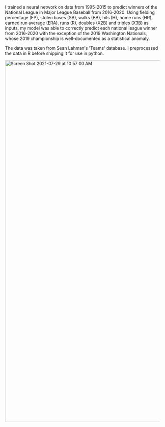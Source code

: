 I trained a neural network on data from 1995-2015 to predict winners of the National League in Major League Baseball from 2016-2020. Using fielding percentage (FP), stolen bases (SB), walks (BB), hits (H), home runs (HR), earned run average (ERA), runs (R), doubles (X2B) and tribles (X3B) as inputs, my model was able to correctly predict each national league winner from 2016-2020 with the exception of the 2019 Washington Nationals, whose 2019 championship is well-documented as a statistical anomaly.

The data was taken from Sean Lahman's 'Teams' database. I preprocessed the data in R before shipping it for use in python.

<img width="1174" alt="Screen Shot 2021-07-29 at 10 57 00 AM" src="https://user-images.githubusercontent.com/60484287/127541764-ead142f9-9607-4b91-80a9-23bedf36f8e6.png">
